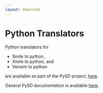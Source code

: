 ```yaml
---
layout: download
---
```

# Python Translators

Python translators for 

* Smile to python, 
* Xmile to python, and
* Vensim to python

are available as part of the PySD project, [here](https://github.com/JamesPHoughton/pysd/tree/master/pysd/translators/).  


General PySD documentation is available [here](http://pysd.readthedocs.org/en/master/).
